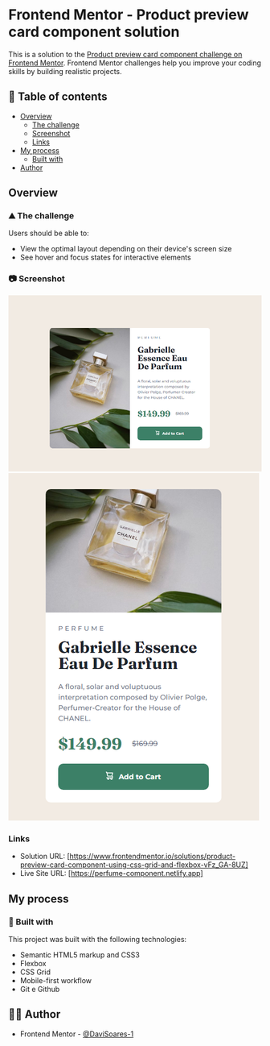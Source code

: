 # Frontend Mentor - Product preview card component solution

This is a solution to the [Product preview card component challenge on Frontend Mentor](https://www.frontendmentor.io/challenges/product-preview-card-component-GO7UmttRfa). Frontend Mentor challenges help you improve your coding skills by building realistic projects.

## 📑 Table of contents

- [Overview](#overview)
  - [The challenge](#the-challenge)
  - [Screenshot](#screenshot)
  - [Links](#links)
- [My process](#my-process)
  - [Built with](#built-with)
- [Author](#author)

## Overview

### ⛰️ The challenge

Users should be able to:

- View the optimal layout depending on their device's screen size
- See hover and focus states for interactive elements

### 📷 Screenshot

![](screenshot.png)
![](screenshot2.png)

### Links

- Solution URL: [https://www.frontendmentor.io/solutions/product-preview-card-component-using-css-grid-and-flexbox-vFz_GA-8UZ]
- Live Site URL: [https://perfume-component.netlify.app]

## My process

### 🚀 Built with

This project was built with the following technologies:

- Semantic HTML5 markup and CSS3
- Flexbox
- CSS Grid
- Mobile-first workflow
- Git e Github

## 👨‍💻 Author

- Frontend Mentor - [@DaviSoares-1](https://www.frontendmentor.io/profile/DaviSoares-1)

